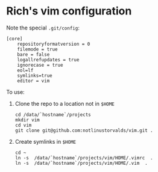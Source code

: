 # Rich's vim configuration
Note the special `.git/config`:

```
[core]
    repositoryformatversion = 0
    filemode = true
    bare = false
    logallrefupdates = true
    ignorecase = true
    eol=lf
    symlinks=true
    editor = vim
```

To use:

1. Clone the repo to a location not in `$HOME`  
   ```
   cd /data/`hostname`/projects
   mkdir vim
   cd vim
   git clone git@github.com:notlinustorvalds/vim.git .
   ```
1. Create symlinks in `$HOME`  
   ```
   cd ~
   ln -s  /data/`hostname`/projects/vim/HOME/.vimrc  .
   ln -s  /data/`hostname`/projects/vim/HOME/.vim  .
   ```

